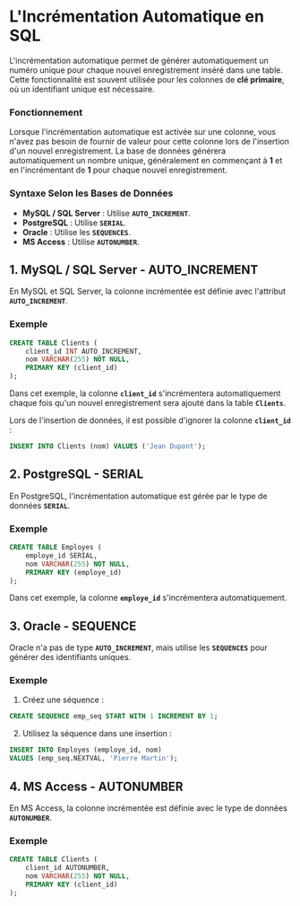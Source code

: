# L'Incrémentation Automatique en SQL

L'incrémentation automatique permet de générer automatiquement un numéro unique pour chaque nouvel enregistrement inséré dans une table. Cette fonctionnalité est souvent utilisée pour les colonnes de **clé primaire**, où un identifiant unique est nécessaire.

### Fonctionnement

Lorsque l'incrémentation automatique est activée sur une colonne, vous n'avez pas besoin de fournir de valeur pour cette colonne lors de l'insertion d'un nouvel enregistrement. La base de données générera automatiquement un nombre unique, généralement en commençant à **1** et en l'incrémentant de **1** pour chaque nouvel enregistrement.

### Syntaxe Selon les Bases de Données

- **MySQL / SQL Server** : Utilise **`AUTO_INCREMENT`**.
- **PostgreSQL** : Utilise **`SERIAL`**.
- **Oracle** : Utilise les **`SEQUENCES`**.
- **MS Access** : Utilise **`AUTONUMBER`**.

## 1. MySQL / SQL Server - AUTO_INCREMENT

En MySQL et SQL Server, la colonne incrémentée est définie avec l'attribut **`AUTO_INCREMENT`**.

### Exemple

```sql
CREATE TABLE Clients (
    client_id INT AUTO_INCREMENT,
    nom VARCHAR(255) NOT NULL,
    PRIMARY KEY (client_id)
);
```

Dans cet exemple, la colonne **`client_id`** s'incrémentera automatiquement chaque fois qu'un nouvel enregistrement sera ajouté dans la table **`Clients`**.

Lors de l'insertion de données, il est possible d'ignorer la colonne **`client_id`** :

```sql
INSERT INTO Clients (nom) VALUES ('Jean Dupont');
```

## 2. PostgreSQL - SERIAL

En PostgreSQL, l'incrémentation automatique est gérée par le type de données **`SERIAL`**.

### Exemple

```sql
CREATE TABLE Employes (
    employe_id SERIAL,
    nom VARCHAR(255) NOT NULL,
    PRIMARY KEY (employe_id)
);
```

Dans cet exemple, la colonne **`employe_id`** s'incrémentera automatiquement.

## 3. Oracle - SEQUENCE

Oracle n'a pas de type **`AUTO_INCREMENT`**, mais utilise les **`SEQUENCES`** pour générer des identifiants uniques.

### Exemple

1. Créez une séquence :

```sql
CREATE SEQUENCE emp_seq START WITH 1 INCREMENT BY 1;
```

2. Utilisez la séquence dans une insertion :

```sql
INSERT INTO Employes (employe_id, nom)
VALUES (emp_seq.NEXTVAL, 'Pierre Martin');
```

## 4. MS Access - AUTONUMBER

En MS Access, la colonne incrémentée est définie avec le type de données **`AUTONUMBER`**.

### Exemple

```sql
CREATE TABLE Clients (
    client_id AUTONUMBER,
    nom VARCHAR(255) NOT NULL,
    PRIMARY KEY (client_id)
);
```
